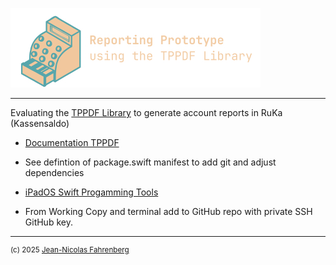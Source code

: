 ![](Reporting-Prototype-Icon.jpeg) 

---------------

Evaluating the [TPPDF Library](https://github.com/techprimate/TPPDF) to generate account reports in RuKa (Kassensaldo)

- [Documentation TPPDF](https://github.com/techprimate/TPPDF/blob/main/Documentation/Usage.md)

- See defintion of package.swift manifest to add git and adjust dependencies

- [iPadOS Swift Progamming Tools](https://skyaaron.com/posts/swiftpm-app-projects)

- From Working Copy and terminal add to GitHub repo with  private SSH GitHub key.

---------------

<sup>(c) 2025 [Jean-Nicolas Fahrenberg](https://www.fahrenberg.app)</sup>
